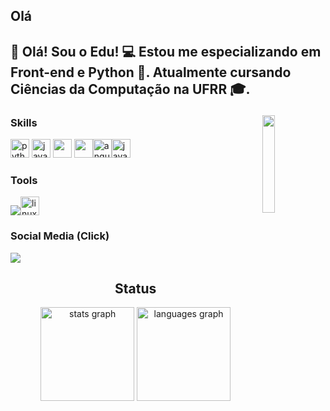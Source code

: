 <h2 align="left">Olá<h2/>
<p align="left">👋 Olá! Sou o Edu! 💻 Estou me especializando em Front-end e Python 🐍. Atualmente cursando Ciências da Computação na UFRR 🎓.</p>


<img src="https://i.pinimg.com/originals/57/61/5b/57615b8c0092a66c1d4058b1692955cc.gif" width="20%" align="right" />

### Skills
<img src="https://skillicons.dev/icons?i=py" height="30" alt="python logo"  /> <img src="https://cdn.jsdelivr.net/gh/devicons/devicon/icons/javascript/javascript-original.svg" height="30" alt="javascript logo"  /> <img src="https://cdn.jsdelivr.net/gh/devicons/devicon/icons/html5/html5-original.svg" height="30"/> <img src="https://cdn.jsdelivr.net/gh/devicons/devicon/icons/css3/css3-original.svg" height="30"/><img src="https://cdn.jsdelivr.net/gh/devicons/devicon/icons/angularjs/angularjs-original.svg" height="30" alt="angularjs logo"/><img src="https://cdn.jsdelivr.net/gh/devicons/devicon/icons/java/java-original.svg" height="30" alt="java logo"  />

### Tools
<img src="https://img.shields.io/badge/VSCode-0078D4?style=for-the-badge&logo=visual%20studio%20code&logoColor=white"/><img src="https://cdn.jsdelivr.net/gh/devicons/devicon/icons/linux/linux-original.svg" height="30" alt="linux logo"/>

### Social Media (Click)
<a target="_blank" href="https://www.linkedin.com/in/edu-souza-367289292/"> <img src="https://img.shields.io/badge/LinkedIn-0077B5?style=for-the-badge&logo=linkedin&logoColor=white"> </a>

<div align="center">

<h2>Status</h2>
  
<div align="center">
  <img src="https://github-readme-stats.vercel.app/api?username=edusouza455&hide_title=false&hide_rank=false&show_icons=true&include_all_commits=true&count_private=true&disable_animations=false&theme=dracula&locale=en&hide_border=false" height="150" alt="stats graph"  />
  <img src="https://github-readme-stats.vercel.app/api/top-langs?username=edusouza455&locale=en&hide_title=false&layout=compact&card_width=320&langs_count=5&theme=dracula&hide_border=false" height="150" alt="languages graph"  />
</div>
